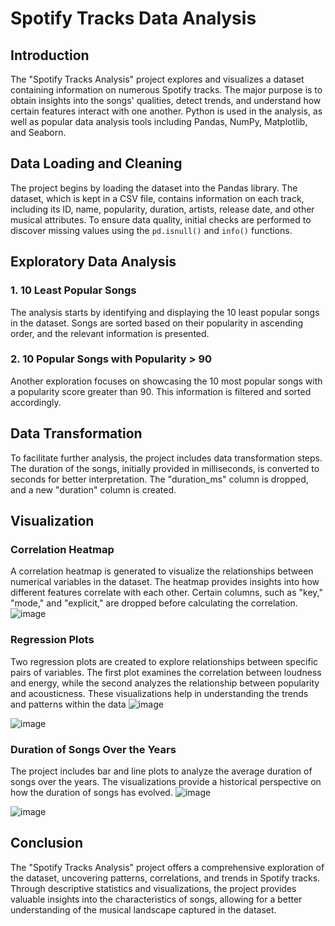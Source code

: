 # Spotify Tracks Data Analysis

## Introduction
The "Spotify Tracks Analysis" project explores and visualizes a dataset containing information on numerous Spotify tracks. The major purpose is to obtain insights into the songs' qualities, detect trends, and understand how certain features interact with one another. Python is used in the analysis, as well as popular data analysis tools including Pandas, NumPy, Matplotlib, and Seaborn.

## Data Loading and Cleaning
The project begins by loading the dataset into the Pandas library. The dataset, which is kept in a CSV file, contains information on each track, including its ID, name, popularity, duration, artists, release date, and other musical attributes. To ensure data quality, initial checks are performed to discover missing values using the `pd.isnull()` and `info()` functions.

## Exploratory Data Analysis
### 1. 10 Least Popular Songs
The analysis starts by identifying and displaying the 10 least popular songs in the dataset. Songs are sorted based on their popularity in ascending order, and the relevant information is presented.

### 2. 10 Popular Songs with Popularity > 90
Another exploration focuses on showcasing the 10 most popular songs with a popularity score greater than 90. This information is filtered and sorted accordingly.

## Data Transformation
To facilitate further analysis, the project includes data transformation steps. The duration of the songs, initially provided in milliseconds, is converted to seconds for better interpretation. The "duration_ms" column is dropped, and a new "duration" column is created.

## Visualization
### Correlation Heatmap
A correlation heatmap is generated to visualize the relationships between numerical variables in the dataset. The heatmap provides insights into how different features correlate with each other. Certain columns, such as "key," "mode," and "explicit," are dropped before calculating the correlation.
![image](https://github.com/no37no37/spotify_tracks_eda/assets/132648428/7fcca6ad-ce75-45f9-b4e5-88c93a3d49d6)

### Regression Plots
Two regression plots are created to explore relationships between specific pairs of variables. The first plot examines the correlation between loudness and energy, while the second analyzes the relationship between popularity and acousticness. These visualizations help in understanding the trends and patterns within the data
![image](https://github.com/no37no37/spotify_tracks_eda/assets/132648428/d6891b87-166a-4dce-a2bc-6497e74ca0b2)

![image](https://github.com/no37no37/spotify_tracks_eda/assets/132648428/e67c8b84-1ee2-43d3-9b43-39d6300db6a7)

### Duration of Songs Over the Years
The project includes bar and line plots to analyze the average duration of songs over the years. The visualizations provide a historical perspective on how the duration of songs has evolved.
![image](https://github.com/no37no37/spotify_tracks_eda/assets/132648428/f52731f2-fe76-48d5-bbe5-2df0f44f0dfe)

![image](https://github.com/no37no37/spotify_tracks_eda/assets/132648428/c1afae7e-0944-4a28-ba0c-d9ce496bcc81)

## Conclusion
The "Spotify Tracks Analysis" project offers a comprehensive exploration of the dataset, uncovering patterns, correlations, and trends in Spotify tracks. Through descriptive statistics and visualizations, the project provides valuable insights into the characteristics of songs, allowing for a better understanding of the musical landscape captured in the dataset.


